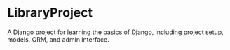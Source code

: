 # LibraryProject
A Django project for learning the basics of Django, including project setup, models, ORM, and admin interface.
